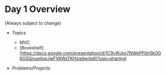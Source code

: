 # Day 1 Overview

(Always subject to change)

- Topics
  - MVC
  - [Bookshelf] (https://docs.google.com/presentation/d/1C9v9Upx7NWePFbh5kO06GSQnuxdyeJwFVAWsTKHzgdw/edit?usp=sharing)

- Problems/Projects

